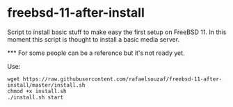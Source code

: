 # freebsd-11-after-install
Script to install basic stuff to make easy the first setup on FreeBSD 11. In this moment this script is thought to install a basic media server.

*** For some people can be a reference but it's not ready yet.

Use:

```
wget https://raw.githubusercontent.com/rafaelsouzaf/freebsd-11-after-install/master/install.sh
chmod +x install.sh
./install.sh start

